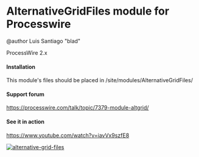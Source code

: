 # AlternativeGridFiles module for Processwire
@author  Luis Santiago "blad"

ProcessWire 2.x 


#### Installation

This module's files should be placed in /site/modules/AlternativeGridFiles/

#### Support forum

https://processwire.com/talk/topic/7379-module-altgrid/

#### See it in action

https://www.youtube.com/watch?v=iavVx9szfE8

[![alternative-grid-files](http://img.youtube.com/vi/iavVx9szfE8/0.jpg)](https://www.youtube.com/watch?v=iavVx9szfE8)
